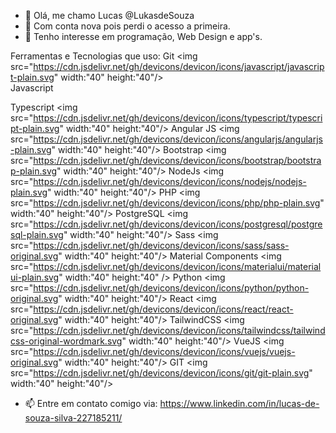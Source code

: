 - 👋 Olá, me chamo Lucas @LukasdeSouza
- 🥴 Com conta nova pois perdi o acesso a primeira.
- 👀 Tenho interesse em programação, Web Design e app's.

Ferramentas e Tecnologias que uso:
Git
<img src="https://cdn.jsdelivr.net/gh/devicons/devicon/icons/javascript/javascript-plain.svg" width:"40" height:"40"/>   
Javascript

Typescript
<img src="https://cdn.jsdelivr.net/gh/devicons/devicon/icons/typescript/typescript-plain.svg"  width:"40" height:"40"/>
Angular JS
<img src="https://cdn.jsdelivr.net/gh/devicons/devicon/icons/angularjs/angularjs-plain.svg"  width:"40" height:"40"/>
Bootstrap
<img src="https://cdn.jsdelivr.net/gh/devicons/devicon/icons/bootstrap/bootstrap-plain.svg"  width:"40" height:"40"/>
NodeJs
<img src="https://cdn.jsdelivr.net/gh/devicons/devicon/icons/nodejs/nodejs-plain.svg"  width:"40" height:"40"/>
PHP
<img src="https://cdn.jsdelivr.net/gh/devicons/devicon/icons/php/php-plain.svg"  width:"40" height:"40"/>
PostgreSQL
<img src="https://cdn.jsdelivr.net/gh/devicons/devicon/icons/postgresql/postgresql-plain.svg"  width:"40" height:"40"/>
Sass
<img src="https://cdn.jsdelivr.net/gh/devicons/devicon/icons/sass/sass-original.svg"  width:"40" height:"40"/>
Material Components
<img src="https://cdn.jsdelivr.net/gh/devicons/devicon/icons/materialui/materialui-plain.svg"  width:"40" height:"40" />
Python
<img src="https://cdn.jsdelivr.net/gh/devicons/devicon/icons/python/python-original.svg"  width:"40" height:"40"/>
React
<img src="https://cdn.jsdelivr.net/gh/devicons/devicon/icons/react/react-original.svg"  width:"40" height:"40"/>
TailwindCSS
<img src="https://cdn.jsdelivr.net/gh/devicons/devicon/icons/tailwindcss/tailwindcss-original-wordmark.svg"  width:"40" height:"40"/> 
VueJS
<img src="https://cdn.jsdelivr.net/gh/devicons/devicon/icons/vuejs/vuejs-original.svg"  width:"40" height:"40"/>
GIT
<img src="https://cdn.jsdelivr.net/gh/devicons/devicon/icons/git/git-plain.svg"  width:"40" height:"40"/>
          
          
          
          
- 📫 Entre em contato comigo via: https://www.linkedin.com/in/lucas-de-souza-silva-227185211/

<!---
LukasdeSouza/LukasdeSouza is a ✨ special ✨ repository because its `README.md` (this file) appears on your GitHub profile.
You can click the Preview link to take a look at your changes.
--->
